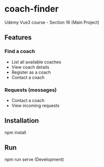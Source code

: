 # coach-finder

Udemy Vue3 course - Section 16 (Main Project)

## Features

### Find a coach

- List all available coaches
- View coach details
- Register as a coach
- Contact a coach

### Requests (messages)

- Contact a coach
- View incoming requests

## Installation

npm install

## Run

npm run serve (Development)
